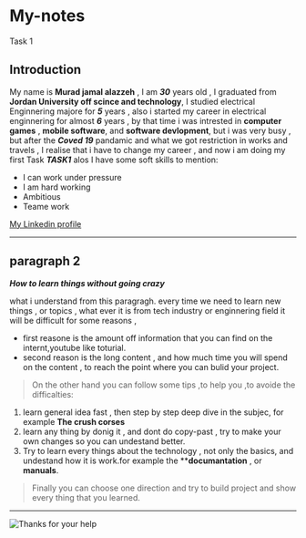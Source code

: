 # My-notes
Task 1
## Introduction

My name is  **Murad jamal alazzeh** , I am ***30*** years old , I graduated from **Jordan University off scince and technology**, I studied electrical Enginnering majore for ***5*** years , also i started my career in electrical enginnering for almost ***6*** years , by that time i was intrested in **computer games** , **mobile software**, and **software devlopment**, but i was very busy , but after the ***Coved 19*** pandamic and what we got restriction in works and travels  , I realise that i have to change my career , and now  i am doing my first Task ***TASK1***
alos I have some soft skills to mention:
* I can work under pressure
* I am hard working 
* Ambitious
* Teame work

[My Linkedin profile](https://www.linkedin.com/in/morad-azza-2a585ab0)
***

## paragraph 2
***How to learn things without going crazy***

what i understand from this paragragh.
every time we need to learn new things , or topics , what ever it is  from tech industry or enginnering field it will be difficult for some reasons , 
* first reasone is the amount off information that you can find on the internt,youtube like toturial.
* second reason is the long content , and how much time you will spend on the content , to reach the point where you can bulid your project.

>On the other hand you can follow some tips ,to help you ,to avoide the difficalties:

1. learn general idea fast , then step by step deep dive in the subjec, for example **The crush corses**
2. learn any thing by donig it , and dont do copy-past , try to make your own changes so you can undestand better.
3. Try to learn every things about the technology , not only the basics, and undestand how it is work.for example the ******documantation**** , or **manuals**.
> Finally you can choose one direction and try to build project and show every thing that you learned.
___


![Thanks for your help](https://thumbs.dreamstime.com/z/thank-you-lettering-blurred-lights-background-thank-you-lettering-102011881.jpg)
